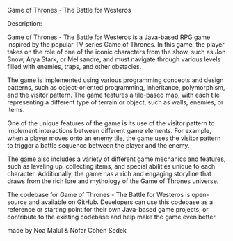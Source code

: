 Game of Thrones - The Battle for Westeros

Description:

Game of Thrones - The Battle for Westeros is a Java-based RPG game inspired by the popular TV series Game of Thrones. In this game, the player takes on the role of one of the iconic characters from the show, such as Jon Snow, Arya Stark, or Melisandre, and must navigate through various levels filled with enemies, traps, and other obstacles.

The game is implemented using various programming concepts and design patterns, such as object-oriented programming, inheritance, polymorphism, and the visitor pattern. The game features a tile-based map, with each tile representing a different type of terrain or object, such as walls, enemies, or items.

One of the unique features of the game is its use of the visitor pattern to implement interactions between different game elements. For example, when a player moves onto an enemy tile, the game uses the visitor pattern to trigger a battle sequence between the player and the enemy.

The game also includes a variety of different game mechanics and features, such as leveling up, collecting items, and special abilities unique to each character. Additionally, the game has a rich and engaging storyline that draws from the rich lore and mythology of the Game of Thrones universe.

The codebase for Game of Thrones - The Battle for Westeros is open-source and available on GitHub. Developers can use this codebase as a reference or starting point for their own Java-based game projects, or contribute to the existing codebase and help make the game even better.

made by Noa Malul & Nofar Cohen Sedek
